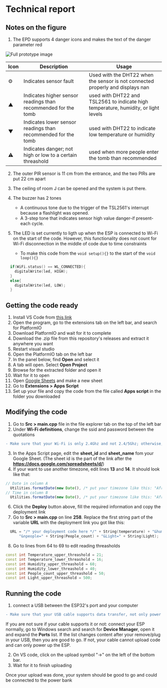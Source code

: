 # Technical report

## Notes on the figure
1. The EPD supports 4 danger icons and makes the text of the danger parameter red

![Full prototype image](https://github.com/user-attachments/assets/558f5677-3928-454f-80e0-fbe090bcd433)

| Icon | Description | Usage |
| --- | --- | --- |
| ⚙ | Indicates sensor fault | Used with the DHT22 when the sensor is not connected properly and displays nan |
| ▲ | Indicates higher sensor readings than recommended for the tomb | used with DHT22 and TSL2561 to indicate high temperature, humidity, or light levels |
| ▼ | Indicates lower sensor readings than recommended for the tomb | used with DHT22 to indicate low temperature or humidity |
| ⚠ | Indicates danger; not high or low to a certain threashold | used when more people enter the tomb than recommended |

2. The outer PIR sensor is 11 cm from the entrance, and the two PIRs are put 22 cm apart
3. The ceiling of room J can be opened and the system is put there.
4. The buzzer has 2 tones
   - A continuous tone due to the trigger of the TSL2561's interrupt because a flashlight was opened.
   - A 3-step tone that indicates sensor high value danger-if present-each cycle.
5. The LED is set currently to ligth up when the ESP is connected to Wi-Fi on the start of the code. However, this functionality does not count for Wi-Fi disconnection in the middle of code due to time constraints

   - To make this code from the ```void setup(){}``` to the start of the ```void loop(){}```
```c++
  if(WiFi.status() == WL_CONNECTED){
    digitalWrite(led, HIGH);
  }
  else{
    digitalWrite(led, LOW);
  }
```
## Getting the code ready
1. Install VS Code from [this link](https://code.visualstudio.com/download)
2. Open the program, go to the extensions tab on the left bar, and search for PlatformIO
3. Download PlatformIO and wait for it to complete
4. Download the .zip file from this repository's releases and extract it anywhere you want
5. Restart visual studio
6. Open the PlatformIO tab on the left bar
7. In the panel below, find **Open** and select it
8. A tab will open. Select **Open Project**
9. Browse for the extracted folder and open it
10. Wait for it to open
11. Open [Google Sheets](sheets.google.com) and make a new sheet
12. Go to **Extensions > Apps Script**
13. Set up your file and copy the code from the file called **Apps script** in the folder you downloaded

## Modifying the code
1. Go to **Src > main.cpp** file in the file explorer tab on the top of the left bar
2. Under **Wi-Fi definitions**, change the ssid and password between the quotations
```diff
- Make sure that your Wi-Fi is only 2.4Ghz and not 2.4/5Ghz; otherwise, it won't work!
```
3. In the Apps Script page, edit the **sheet_id** and **sheet_name** fom your Google Sheet. (The sheet id is the part of the link after the **https://docs.google.com/spreadsheets/d/**)
5. If your want to use another timezone, edit lines **13** and **14**. It should look like that:
```js
// Date in column A
  Utilities.formatDate(new Date(), /* put your timezone like this: "Africa/Cairo" */, 'M/d/yyyy'),
// Time in column B
  Utilities.formatDate(new Date(), /* put your timezone like this: "Africa/Cairo" */, 'HH:mm:ss')  
```
6. Click the **Deploy** button above, fill the required information and copy the deployment link
7. Go to **Src > main.cpp** on line **258**. Replace the first string part of the variable **URL** with the deployment link you got like this:
```c++
  URL = "/* your deployment code here */" + String(temperature) + "&humd=" + String(humidity) +
      "&npeople=" + String(People_count) + "&Light=" + String(Light);
```
8. Go to lines from 64 to 69 to edit reading threasholds
```c++
const int Temperature_upper_threashold = 21;
const int Temperature_lower_threashold = 16;
const int Humidity_upper_threashold = 60;
const int Humidity_lower_threashold = 40;
const int People_count_upper_threashold = 50;
const int Light_upper_threashold = 500;
```
## Running the code
1. connect a USB between the ESP32's port and your computer
```diff
- Make sure that your USB cable supports data transfer, not only power
```
If you are not sure if your cable supports it or not: connect your ESP normally, go to Windows search and search for **Device Manager**, open it and expand the **Ports** list. If the list changes content after your remove/plug in your USB, then you are good to go. If not, your cable cannot upload code and can only power up the ESP. 

2. On VS code, click on the upload symbol "→" on the left of the bottom bar.
3. Wait for it to finish uploading

Once your upload was done, your system should be good to go and could be connected to the power bank 
